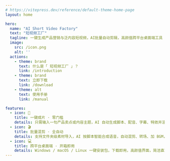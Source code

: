 ```yaml
---
# https://vitepress.dev/reference/default-theme-home-page
layout: home

hero:
  name: "AI Short Video Factory"
  text: "短视频工厂"
  tagline: 一键生成产品营销与泛内容短视频，AI批量自动剪辑，高颜值跨平台桌面端工具
  image: 
    src: /icon.png
    alt: ''
  actions:
    - theme: brand
      text: 什么是「 短视频工厂 」？
      link: /introduction
    - theme: brand
      text: 立即下载
      link: /download
    - theme: alt
      text: 使用手册
      link: /manual

features:
  - icon: 🚀
    title: 一键成片 · 零门槛
    details: 只需输入一句产品卖点或内容主题，AI 自动生成脚本、配音、字幕、特效并渲染成片，30 秒出片，新手也能日更 100 条。
  - icon: 🎬
    title: 批量混剪 · 全自动
    details: 支持文件夹级素材导入，AI 按脚本智能合成语音，自动混剪、转场、加 BGM，24×7 无人值守循环生产。
  - icon: 💻
    title: 跨平台桌面端 · 开箱即用
    details: Windows / macOS / Linux 一键安装包，下载即用，高颜值界面，简洁直观，支持 GPU 加速渲染，性能翻倍。
---
```


